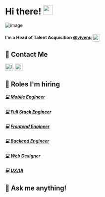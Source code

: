 # Hi there! <img src="https://raw.githubusercontent.com/MartinHeinz/MartinHeinz/master/wave.gif" width="30px">


![image](https://user-images.githubusercontent.com/79251946/112368034-f10f4100-8cda-11eb-85cb-edc8c74c2adf.png)

#### I’m a Head of Talent Acquisition [@vivenu](https://vivenu.com/) <img  align="center" width="24px" src="https://user-images.githubusercontent.com/79251946/112462526-6faec180-8d61-11eb-9b1a-a2ff0b4ce9ea.png" alt="mail icon"/>


## 📲 Contact Me
[<img align="center" alt="linkedin logo" width="24px" src="https://www.flaticon.com/svg/static/icons/svg/61/61109.svg"/>](https://www.linkedin.com/in/paula-bechelli/).   [<img  align="center" width="24px" src="https://user-images.githubusercontent.com/79251946/112461323-18f4b800-8d60-11eb-84e9-99ab3a83db91.png" alt="mail icon"/>](mailto:p.bechelli@vivenu.com)


## 🚀 Roles I'm hiring 

##### 💻 [Mobile Engineer](https://vivenu.workable.com/jobs/1612278)  
##### 💻 [Full Stack Engineer](https://vivenu.workable.com/jobs/1616355) 
##### 💻 [Frontend Engineer](https://vivenu.workable.com/jobs/1616370)  
##### 💻 [Backend Engineer](https://vivenu.workable.com/jobs/1612284)  
##### 💻 [Web Designer](https://vivenu.workable.com/jobs/1610856)  
##### 💻 [UX/UI](https://vivenu.workable.com/jobs/1616363)  


## 💬 Ask me anything!



<!--
**lemonpau/lemonpau** is a ✨ _special_ ✨ repository because its `README.md` (this file) appears on your GitHub profile.

Here are some ideas to get you started:

- 🔭 I’m currently working on ...
- 🌱 I’m currently learning ...
- 👯 I’m looking to collaborate on ...
- 🤔 I’m looking for help with ...
- 💬 Ask me about ...
- 📫 How to reach me: ...
- 😄 Pronouns: ...
- ⚡ Fun fact: ...
-->
